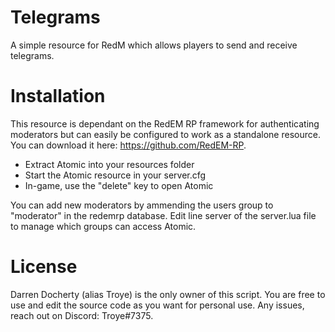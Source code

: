 # Telegrams

A simple resource for RedM which allows players to send and receive telegrams. 

# Installation 

This resource is dependant on the RedEM RP framework for authenticating moderators but can easily be configured to work as a standalone resource. You can download it here: https://github.com/RedEM-RP.

- Extract Atomic into your resources folder
- Start the Atomic resource in your server.cfg
- In-game, use the "delete" key to open Atomic

You can add new moderators by ammending the users group to "moderator" in the redemrp database. Edit line server of the server.lua file to manage which groups can access Atomic.

# License 

Darren Docherty (alias Troye) is the only owner of this script. You are free to use and edit the source code as you want for personal use. Any issues, reach out on Discord: Troye#7375.
